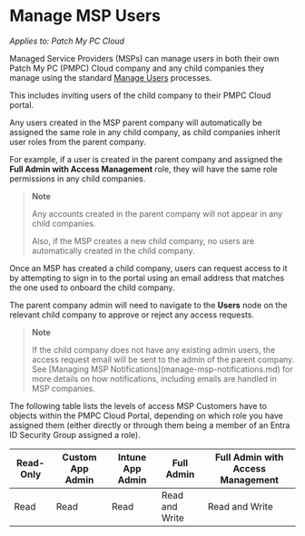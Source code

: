 # Manage MSP Users

_Applies to: Patch My PC Cloud_

Managed Service Providers (MSPs) can manage users in both their own Patch My PC (PMPC) Cloud company and any child companies they manage using the standard [Manage Users](../../cloud-administration/manage-cloud-users/) processes.

This includes inviting users of the child company to their PMPC Cloud portal.

Any users created in the MSP parent company will automatically be assigned the same role in any child company, as child companies inherit user roles from the parent company.

For example, if a user is created in the parent company and assigned the <strong>Full Admin with Access Management</strong> role, they will have the same role permissions in any child companies.

<blockquote class="wp-block-quote">
<p><strong>Note</strong></p>
<p>Any accounts created in the parent company will not appear in any child companies.</p>
<p>Also, if the MSP creates a new child company, no users are automatically created in the child company.</p>
</blockquote>

Once an MSP has created a child company, users can request access to it by attempting to sign in to the portal using an email address that matches the one used to onboard the child company.

The parent company admin will need to navigate to the <strong>Users</strong> node on the relevant child company to approve or reject any access requests.

<blockquote class="wp-block-quote">
<p><strong>Note</strong></p>
<p>If the child company does not have any existing admin users, the access request email will be sent to the admin of the parent company. See [Managing MSP Notifications](manage-msp-notifications.md) for more details on how notifications, including emails are handled in MSP companies.</p>
</blockquote>

The following table lists the levels of access MSP Customers have to objects within the PMPC Cloud Portal, depending on which role you have assigned them (either directly or through them being a member of an Entra ID Security Group assigned a role).

| Read-Only | Custom App Admin | Intune App Admin | Full Admin     | Full Admin with Access Management |
| --------- | ---------------- | ---------------- | -------------- | --------------------------------- |
| Read      | Read             | Read             | Read and Write | Read and Write                    |
